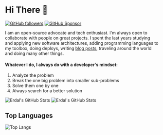 # Hi There 👋

[![GitHub followers](https://img.shields.io/github/followers/suriyaJaboon?label=Follow%20at%20GitHub&style=for-the-badge)](https://github.com/suriyaJaboon)
[![GitHub Sponsor](https://img.shields.io/badge/SUPPORT%20AT-GITHUB-blue?style=for-the-badge)](https://github.com/sponsors/suriyaJaboon)

I am an open-source advocate and tech enthusiast. I'm always open to collaborate
with people on great projects. I spent the last years studying and applying new
software architectures, adding programming languages to my toolbox, doing deploys,
writing [blog posts](https://www.github.com/suriyaJaboon), traveling around the
world and doing many other things.

#### Whatever I do, I always do with a developer's mindset:

1. Analyze the problem
2. Break the one big problem into smaller sub-problems
3. Solve them one by one
4. Always search for a better solution

![Erdal's GitHub Stats](https://github-readme-stats.vercel.app/api?username=suriyaJaboon&show_icons=true&hide_border=true&theme=blueberry)
![Erdal's GitHub Stats](https://github-readme-streak-stats.herokuapp.com/?user=suriyaJaboon&theme=gotham)

## Top Languages
![Top Langs](https://github-readme-stats.vercel.app/api/top-langs/?username=suriyaJaboon&layout=compact)
